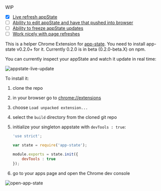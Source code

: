 WIP

- [x] [Live refresh appState](https://github.com/Duder-onomy/app-state-chrome-extension/issues/2)
- [ ] [Ability to edit appState and have that pushed into browser](https://github.com/Duder-onomy/app-state-chrome-extension/issues/1)
- [ ] [Ability to freeze appState updates](https://github.com/Duder-onomy/app-state-chrome-extension/issues/3)
- [ ] [Work nicely with page refreshes](https://github.com/Duder-onomy/app-state-chrome-extension/issues/4)

This is a helper Chrome Extension for [app-state](https://www.npmjs.com/package/app-state). You need to install app-state
v0.2.0+ for it. Currently 0.2.0 is in beta (0.2.0-beta.X) on npm.

You can currently inspect your appState and watch it update in real time:

![appstate-live-update](https://cloud.githubusercontent.com/assets/1643937/12075681/b1d5caba-b13c-11e5-8c8e-54eb239bcb93.gif)

To install it:

1. clone the repo
2. in your browser go to [chrome://extensions](chrome://extensions)
3. choose `Load unpacked extension...`
4. select the `build` directory from the cloned git repo
5. initialize your singleton appstate with `devTools : true`:

    ```javascript
    'use strict';
    
    var state = require('app-state');
    
    module.exports = state.init({
        devTools : true
    });
    ```
    
6. go to your apps page and open the Chrome dev console

![open-app-state](https://cloud.githubusercontent.com/assets/1643937/12075734/1ac3a950-b13f-11e5-8b35-6064d3b64bb4.gif)
